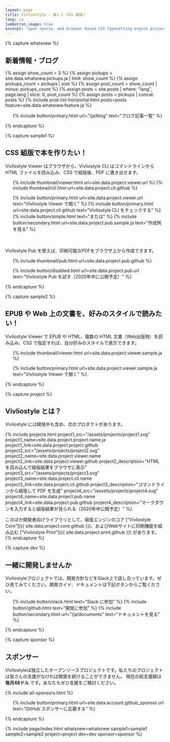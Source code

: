 ```yaml
---
layout: page
title: Vivliostyle — 楽しく CSS 組版！
lang: ja
jumbotron_image: true
excerpt: "open source, web browser based CSS typesetting engine project"
---
```



{% capture whatsnew %}
## 新着情報・ブログ

{% assign show_count = 3 %}
{% assign pickups = site.data.whatsnew.pickups.ja | limit: show_count %}
{% assign pickups_count = pickups | size %}
{% assign post_count = show_count | minus: pickups_count %}
{% assign posts = site.posts | where: "lang", page.lang | slice: 0, post_count %}
{% assign posts = pickups | concat: posts %}
{% include post-list-horizontal.html posts=posts feature=site.data.whatsnew.feature.ja %}

<ol class="list--medium">
  {% include button/primary.html url="/ja/blog" text="ブログ記事一覧" %}
</ol>
{% endcapture %}


{% capture sample1 %}
## CSS 組版で本を作りたい！

Vivliostyle Viewer はブラウザから、Vivliostyle CLI はコマンドラインから HTML ファイルを読み込み、CSS で組版後、PDF に書き出せます。

<ol class="list--large">
  {% include thumbnail/viewer.html url=site.data.project.viewer.url %}
  {% include thumbnail/cli.html url=site.data.project.cli.github %}
</ol>

<ol class="list--medium">
  {% include button/primary.html url=site.data.project.viewer.url text="Vivliostyle Viewer で開く" %}
  {% include button/primary.html url=site.data.project.cli.github text="Vivliostyle CLI をチェックする" %}
  {% include button/simple.html text="または" %}
  {% include button/secondary.html url=site.data.project.pub.sample.ja text="作成例を見る" %}
</ol>

　

Vivliostyle Pub を使えば、印刷可能なPDFをブラウザ上から作成できます。

<ol class="list--large">
  {% include thumbnail/pub.html url=site.data.project.pub.github %}
</ol>

<ol class="list--medium">
  {% include button/disabled.html url=site.data.project.pub.url text="Vivliostyle Pub を試す（2020年中に公開予定）" %}
</ol>
{% endcapture %}


{% capture sample2 %}
## EPUB や Web 上の文書を、好みのスタイルで読みたい！

Vivliostyle Viewer で EPUB や HTML、複数の HTML 文書（Web出版物）を読み込み、CSS で指定すれば、自分好みのスタイルで表示できます。

<ol class="list--large">
  {% include thumbnail/viewer.html url=site.data.project.viewer.sample.ja %}
</ol>

<ol class="list--medium">
  {% include button/primary.html url=site.data.project.viewer.sample.ja text="Vivliostyle Viewer で開く" %}
</ol>
{% endcapture %}


{% capture project %}
## Vivliostyle とは？

Vivliostyle には開発中も含め、次のプロダクトがあります。

{% include projects.html
  project1_src="/assets/projects/project1.svg"
  project1_name=site.data.project.project.name.ja
  project1_link=site.data.project.project.github
  project2_src="/assets/projects/project2.svg"
  project2_name=site.data.project.viewer.name
  project2_link=site.data.project.viewer.github
  project2_description="HTML を読み込んで組版結果をブラウザに表示"
  project3_src="/assets/projects/project3.svg"
  project3_name=site.data.project.cli.name
  project3_link=site.data.project.cli.github
  project3_description="コマンドラインから組版して PDF を生成"
  project4_src="/assets/projects/project4.svg"
  project4_name=site.data.project.pub.name
  project4_link=site.data.project.pub.github
  project4_description="マークダウンを入力すると組版結果が見られる（2020年中公開予定）"
%}

このほか開発者向けライブラリとして、組版エンジンのコア [“Vivliostyle Core”]({{ site.data.project.core.github }})、およびWebサイトに印刷機能を組み込む [“Vivliostyle Print”]({{ site.data.project.print.github }}) があります。
{% endcapture %}


{% capture dev %}
## 一緒に開発しませんか

Vivliostyleプロジェクトでは、開発方針などをSlack上で話し合っています。ぜひ見てみてください。開発ガイド、ドキュメントは下記ボタンからご覧ください。

<ol class="list--medium">
  {% include button/slack.html text="Slack に参加" %}
  {% include button/github.html text="開発に参加" %}
  {% include button/secondary.html url="/ja/documents" text="ドキュメントを見る" %}
</ol>
{% endcapture %}


{% capture sponsor %}
## スポンサー

Vivliostyleは独立したオープンソースプロジェクトです。私たちのプロジェクトは皆さんの支援がなければ開発を続けることができません。
現在の総支援額は **毎月48ドル** です。あなたもぜひ支援をご検討ください。

{% include all-sponsors.html %}

<ol class="list--medium">
  {% include button/primary.html url=site.data.account.github_sponsor.url text="GitHub スポンサーに応募する" %}
</ol>
{% endcapture %}


{% include page/index.html
  whatsnew=whatsnew
  sample1=sample1
  sample2=sample2
  project=project
  dev=dev
  sponsor=sponsor
%}
